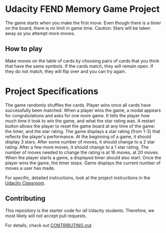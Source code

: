 # Udacity FEND Memory Game Project

The game starts when you make the first move. Even though there is a timer on the board, there is no limit in game time. Caution: Stars will be taken away as you attempt more moves.


## How to play
Make moves on the table of cards by choosing pairs of cards that you think that have the same symbols. If the cards match, they will remain open. If they do not match, they will flip over and you can try again.


# Project Specifications

The game randomly shuffles the cards. Player wins once all cards have successfully been matched.
When a player wins the game, a modal appears for congratulations and asks for one more game. It tells the player how much time it took to win the game, and what the star rating was.
A restart button allows the player to reset the game board at any time of the game: the timer, and the star rating.
The game displays a star rating (from 1-3) that reflects the player's performance. At the beginning of a game, it should display 3 stars. After some number of moves, it should change to a 2 star rating. After a few more moves, it should change to a 1 star rating. The number of moves needed to change the rating is at 16 moves, at 20 moves.
When the player starts a game, a displayed timer should also start. Once the player wins the game, the timer stops.
Game displays the current number of moves a user has made.

For specific, detailed instructions, look at the project instructions in the [Udacity Classroom](https://classroom.udacity.com/me).

## Contributing

This repository is the starter code for _all_ Udacity students. Therefore, we most likely will not accept pull requests.

For details, check out [CONTRIBUTING.md](CONTRIBUTING.md).
